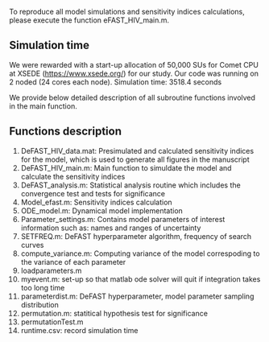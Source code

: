 To reproduce all model simulations and sensitivity indices calculations, please execute the function eFAST_HIV_main.m. 

## Simulation time
We were rewarded with a start-up allocation of 50,000 SUs for Comet CPU at XSEDE (https://www.xsede.org/) for our study. Our code was running on 2 noded (24 cores each node). 
Simulation time: 3518.4 seconds

We provide below detailed description of all subroutine functions involved in the main function.

## Functions description
1. DeFAST_HIV_data.mat: Presimulated and calculated sensitivity indices for the model, which is used to generate all figures in the manuscript
2. DeFAST_HIV_main.m: Main function to simuldate the model and calculate the sensitivity indices
3. DeFAST_analysis.m: Statistical analysis routine which includes the convergence test and tests for significance 
4. Model_efast.m: Sensitivity indices calculation 
5. ODE_model.m: Dynamical model implementation
6. Parameter_settings.m: Contains model parameters of interest information such as: names and ranges of uncertainty 
7. SETFREQ.m: DeFAST hyperparameter algorithm, frequency of search curves
8. compute_variance.m: Computing variance of the model correspoding to the variance of each parameter
9. loadparameters.m
10. myevent.m: set-up so that matlab ode solver will quit if integration takes too long time 
11. parameterdist.m: DeFAST hyperparameter, model parameter sampling distribution 
12. permutation.m: statitical hypothesis test for significance 
13. permutationTest.m
14. runtime.csv: record simulation time 
